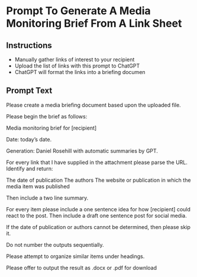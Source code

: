 
# Prompt To Generate  A Media Monitoring Brief From A Link Sheet

## Instructions

- Manually gather links of interest to your recipient
- Upload the list of links with this prompt to ChatGPT
- ChatGPT will format the links into a briefing documen

## Prompt Text

Please create a media briefing document based upon the uploaded file.

Please begin the brief as follows:

Media monitoring brief for [recipient]

Date: today’s date. 

Generation: Daniel Rosehill with automatic summaries by GPT.

For every link that I have supplied in the attachment please parse the URL. Identify and return:

The date of publication
The authors
The website or publication in which the media item was published

Then include a two line summary.

For every item please include a one sentence idea for how [recipient] could react to the post. Then include a draft one sentence post for social media.

If the date of publication or authors cannot be determined, then please skip it. 

Do not number the outputs sequentially. 

Please attempt to organize similar items under headings. 

Please offer to output the result as .docx or .pdf for download